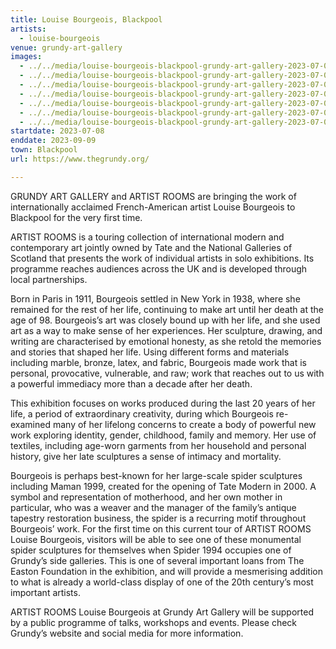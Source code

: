 ```yaml
---
title: Louise Bourgeois, Blackpool
artists:
  - louise-bourgeois
venue: grundy-art-gallery
images:
  - ../../media/louise-bourgeois-blackpool-grundy-art-gallery-2023-07-08-0.webp
  - ../../media/louise-bourgeois-blackpool-grundy-art-gallery-2023-07-08-1.webp
  - ../../media/louise-bourgeois-blackpool-grundy-art-gallery-2023-07-08-2.webp
  - ../../media/louise-bourgeois-blackpool-grundy-art-gallery-2023-07-08-3.webp
  - ../../media/louise-bourgeois-blackpool-grundy-art-gallery-2023-07-08-4.webp
  - ../../media/louise-bourgeois-blackpool-grundy-art-gallery-2023-07-08-5.webp
  - ../../media/louise-bourgeois-blackpool-grundy-art-gallery-2023-07-08-6.webp
startdate: 2023-07-08
enddate: 2023-09-09
town: Blackpool
url: https://www.thegrundy.org/

---
```


GRUNDY ART GALLERY and ARTIST ROOMS are bringing the work of internationally acclaimed French-American artist Louise Bourgeois to Blackpool for the very first time.

ARTIST ROOMS is a touring collection of international modern and contemporary art jointly owned by Tate and the National Galleries of Scotland that presents the work of individual artists in solo exhibitions. Its programme reaches audiences across the UK and is developed through local partnerships.

Born in Paris in 1911, Bourgeois settled in New York in 1938, where she remained for the rest of her life, continuing to make art until her death at the age of 98. Bourgeois’s art was closely bound up with her life, and she used art as a way to make sense of her experiences. Her sculpture, drawing, and writing are characterised by emotional honesty, as she retold the memories and stories that shaped her life. Using different forms and materials including marble, bronze, latex, and fabric, Bourgeois made work that is personal, provocative, vulnerable, and raw; work that reaches out to us with a powerful immediacy more than a decade after her death.

This exhibition focuses on works produced during the last 20 years of her life, a period of extraordinary creativity, during which Bourgeois re-examined many of her lifelong concerns to create a body of powerful new work exploring identity, gender, childhood, family and memory. Her use of textiles, including age-worn garments from her household and personal history, give her late sculptures a sense of intimacy and mortality.

Bourgeois is perhaps best-known for her large-scale spider sculptures including Maman 1999, created for the opening of Tate Modern in 2000. A symbol and representation of motherhood, and her own mother in particular, who was a weaver and the manager of the family’s antique tapestry restoration business, the spider is a recurring motif throughout Bourgeois’ work. For the first time on this current tour of ARTIST ROOMS Louise Bourgeois, visitors will be able to see one of these monumental spider sculptures for themselves when Spider 1994 occupies one of Grundy’s side galleries. This is one of several important loans from The Easton Foundation in the exhibition, and will provide a mesmerising addition to what is already a world-class display of one of the 20th century’s most important artists.

ARTIST ROOMS Louise Bourgeois at Grundy Art Gallery will be supported by a public programme of talks, workshops and events. Please check Grundy’s website and social media for more information.